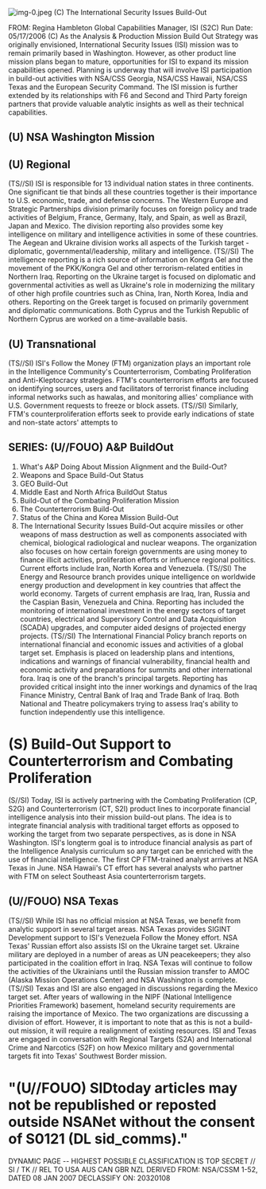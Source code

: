 ![img-0.jpeg](img-0.jpeg)
(C) The International Security Issues Build-Out

FROM: Regina Hambleton
Global Capabilities Manager, ISI (S2C)
Run Date: 05/17/2006
(C) As the Analysis \& Production Mission Build Out Strategy was originally envisioned, International Security Issues (ISI) mission was to remain primarily based in Washington. However, as other product line mission plans began to mature, opportunities for ISI to expand its mission capabilities opened. Planning is underway that will involve ISI participation in build-out activities with NSA/CSS Georgia, NSA/CSS Hawaii, NSA/CSS Texas and the European Security Command. The ISI mission is further extended by its relationships with F6 and Second and Third Party foreign partners that provide valuable analytic insights as well as their technical capabilities.

## (U) NSA Washington Mission

## (U) Regional

(TS//SI) ISI is responsible for 13 individual nation states in three continents. One significant tie that binds all these countries together is their importance to U.S. economic, trade, and defense concerns. The Western Europe and Strategic Partnerships division primarily focuses on foreign policy and trade activities of Belgium, France, Germany, Italy, and Spain, as well as Brazil, Japan and Mexico. The division reporting also provides some key intelligence on military and intelligence activities in some of these countries. The Aegean and Ukraine division works all aspects of the Turkish target - diplomatic, governmental/leadership, military and intelligence.
(TS//SI) The intelligence reporting is a rich source of information on Kongra Gel and the movement of the PKK/Kongra Gel and other terrorism-related entities in Northern Iraq. Reporting on the Ukraine target is focused on diplomatic and governmental activities as well as Ukraine's role in modernizing the military of other high profile countries such as China, Iran, North Korea, India and others. Reporting on the Greek target is focused on primarily government and diplomatic communications. Both Cyprus and the Turkish Republic of Northern Cyprus are worked on a time-available basis.

## (U) Transnational

(TS//SI) ISI's Follow the Money (FTM) organization plays an important role in the Intelligence Community's Counterterrorism, Combating Proliferation and Anti-Kleptocracy strategies. FTM's counterterrorism efforts are focused on identifying sources, users and facilitators of terrorist finance including informal networks such as hawalas, and monitoring allies' compliance with U.S. Government requests to freeze or block assets.
(TS//SI) Similarly, FTM's counterproliferation efforts seek to provide early indications of state and non-state actors' attempts to

## SERIES: (U//FOUO) A\&P BuildOut

1. What's A\&P Doing About Mission Alignment and the Build-Out?
2. Weapons and Space Build-Out Status
3. GEO Build-Out
4. Middle East and North Africa BuildOut Status
5. Build-Out of the Combating Proliferation Mission
6. The Counterterrorism Build-Out
7. Status of the China and Korea Mission Build-Out
8. The International Security Issues Build-Out
acquire missiles or other weapons of mass destruction as well as components associated with chemical, biological radiological and nuclear weapons. The organization also focuses on how certain foreign governments are using money to finance illicit activities, proliferation efforts or influence regional politics. Current efforts include Iran, North Korea and Venezuela.
(TS//SI) The Energy and Resource branch provides unique intelligence on worldwide energy production and development in key countries that affect the world economy. Targets of current emphasis are Iraq, Iran, Russia and the Caspian Basin, Venezuela and China. Reporting has included the monitoring of international investment in the energy sectors of target countries, electrical and Supervisory Control and Data Acquisition (SCADA) upgrades, and computer aided designs of projected energy projects.
(TS//SI) The International Financial Policy branch reports on international financial and economic issues and activities of a global target set. Emphasis is placed on leadership plans and intentions, indications and warnings of financial vulnerability, financial health and economic activity and preparations for summits and other international fora. Iraq is one of the branch's principal targets. Reporting has provided critical insight into the inner workings and dynamics of the Iraq Finance Ministry, Central Bank of Iraq and Trade Bank of Iraq. Both National and Theatre policymakers trying to assess Iraq's ability to function independently use this intelligence.

# (S) Build-Out Support to Counterterrorism and Combating Proliferation 

(S//SI) Today, ISI is actively partnering with the Combating Proliferation (CP, S2G) and Counterterrorism (CT, S2I) product lines to incorporate financial intelligence analysis into their mission build-out plans. The idea is to integrate financial analysis with traditional target efforts as opposed to working the target from two separate perspectives, as is done in NSA Washington. ISI's longterm goal is to introduce financial analysis as part of the Intelligence Analysis curriculum so any target can be enriched with the use of financial intelligence. The first CP FTM-trained analyst arrives at NSA Texas in June. NSA Hawaii's CT effort has several analysts who partner with FTM on select Southeast Asia counterterrorism targets.

## (U//FOUO) NSA Texas

(TS//SI) While ISI has no official mission at NSA Texas, we benefit from analytic support in several target areas. NSA Texas provides SIGINT Development support to ISI's Venezuela Follow the Money effort. NSA Texas' Russian effort also assists ISI on the Ukraine target set. Ukraine military are deployed in a number of areas as UN peacekeepers; they also participated in the coalition effort in Iraq. NSA Texas will continue to follow the activities of the Ukrainians until the Russian mission transfer to AMOC (Alaska Mission Operations Center) and NSA Washington is complete.
(TS//SI) Texas and ISI are also engaged in discussions regarding the Mexico target set. After years of wallowing in the NIPF (National Intelligence Priorities Framework) basement, homeland security requirements are raising the importance of Mexico. The two organizations are discussing a division of effort. However, it is important to note that as this is not a build-out mission, it will require a realignment of existing resources. ISI and Texas are engaged in conversation with Regional Targets (S2A) and
International Crime and Narcotics (S2F) on how Mexico military and governmental targets fit into Texas' Southwest Border mission.

# "(U//FOUO) SIDtoday articles may not be republished or reposted outside NSANet without the consent of S0121 (DL sid_comms)." 

DYNAMIC PAGE -- HIGHEST POSSIBLE CLASSIFICATION IS TOP SECRET // SI / TK // REL TO USA AUS CAN GBR NZL DERIVED FROM: NSA/CSSM 1-52, DATED 08 JAN 2007 DECLASSIFY ON: 20320108
